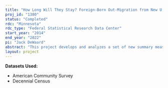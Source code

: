 ```yaml
---
title: "How Long Will They Stay? Foreign-Born Out-Migration from New U.S. Destinations"
proj_id: "1380"
status: "Completed"
rdc: "Minnesota"
rdc_type: "Federal Statistical Research Data Center"
start_year: "2014"
end_year: "2022"
pi: "Jack DeWaard"
abstract: "This project develops and analyzes a set of new summary measures of foreign-born internal migration and settlement within the United States, providing new information on the growing foreign-born populations and their characteristics. Prior research has examined whether and why foreign-born populations migrate internally within the United States, as well as documented to where foreign-born populations go if they do migrate. However, the existing research has not addressed the question of exactly how long foreign-born populations can be expected to settle in U.S. locations. The temporal dynamics and stability of foreign-born populations in the United States have direct implications for local labor markets, education, health, and social services. They are likewise implicated in a number of social and political processes, including intergroup relations and civic participation. Using both publicly available data and restricted access data from the Decennial Censuses and American Community Survey multiyear file, the project develops a set of multiregional population estimates summarizing the expected (average) duration of settlement for 12 foreign-born groups."
layout: project
---
```


**Datasets Used:**

  - American Community Survey 
  - Decennial Census 

